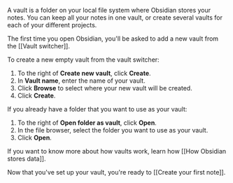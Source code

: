 A vault is a folder on your local file system where Obsidian stores your notes. You can keep all your notes in one vault, or create several vaults for each of your different projects.

The first time you open Obsidian, you'll be asked to add a new vault from the [[Vault switcher]].

To create a new empty vault from the vault switcher:

1. To the right of **Create new vault**, click **Create**.
2. In **Vault name**, enter the name of your vault.
3. Click **Browse** to select where your new vault will be created.
4. Click **Create**.

If you already have a folder that you want to use as your vault:

1. To the right of **Open folder as vault**, click **Open**.
2. In the file browser, select the folder you want to use as your vault.
3. Click **Open**.

If you want to know more about how vaults work, learn how [[How Obsidian stores data]].

Now that you've set up your vault, you're ready to [[Create your first note]].